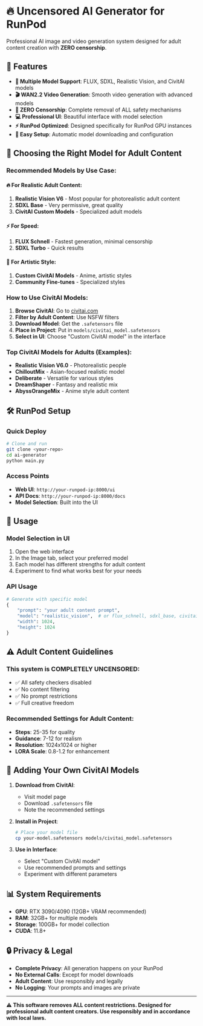 # 🔥 Uncensored AI Generator for RunPod

Professional AI image and video generation system designed for adult content creation with **ZERO censorship**.

## 🚀 Features

- **🎨 Multiple Model Support**: FLUX, SDXL, Realistic Vision, and CivitAI models
- **🎬 WAN2.2 Video Generation**: Smooth video generation with advanced models
- **🚫 ZERO Censorship**: Complete removal of ALL safety mechanisms
- **💻 Professional UI**: Beautiful interface with model selection
- **⚡ RunPod Optimized**: Designed specifically for RunPod GPU instances
- **🔧 Easy Setup**: Automatic model downloading and configuration

## 🎯 Choosing the Right Model for Adult Content

### **Recommended Models by Use Case:**

#### 🔥 **For Realistic Adult Content:**
1. **Realistic Vision V6** - Most popular for photorealistic adult content
2. **SDXL Base** - Very permissive, great quality
3. **CivitAI Custom Models** - Specialized adult models

#### ⚡ **For Speed:**
1. **FLUX Schnell** - Fastest generation, minimal censorship
2. **SDXL Turbo** - Quick results

#### 🎨 **For Artistic Style:**
1. **Custom CivitAI Models** - Anime, artistic styles
2. **Community Fine-tunes** - Specialized styles

### **How to Use CivitAI Models:**

1. **Browse CivitAI**: Go to [civitai.com](https://civitai.com)
2. **Filter by Adult Content**: Use NSFW filters
3. **Download Model**: Get the `.safetensors` file
4. **Place in Project**: Put in `models/civitai_model.safetensors`
5. **Select in UI**: Choose "Custom CivitAI model" in the interface

### **Top CivitAI Models for Adults (Examples):**
- **Realistic Vision V6.0** - Photorealistic people
- **ChilloutMix** - Asian-focused realistic model  
- **Deliberate** - Versatile for various styles
- **DreamShaper** - Fantasy and realistic mix
- **AbyssOrangeMix** - Anime style adult content

## 🛠️ RunPod Setup

### Quick Deploy
```bash
# Clone and run
git clone <your-repo>
cd ai-generator
python main.py
```

### Access Points
- **Web UI**: `http://your-runpod-ip:8000/ui`
- **API Docs**: `http://your-runpod-ip:8000/docs`
- **Model Selection**: Built into the UI

## 🎯 Usage

### Model Selection in UI
1. Open the web interface
2. In the Image tab, select your preferred model
3. Each model has different strengths for adult content
4. Experiment to find what works best for your needs

### API Usage
```python
# Generate with specific model
{
    "prompt": "your adult content prompt",
    "model": "realistic_vision",  # or flux_schnell, sdxl_base, civitai_custom
    "width": 1024,
    "height": 1024
}
```

## ⚠️ Adult Content Guidelines

### **This system is COMPLETELY UNCENSORED:**
- ✅ All safety checkers disabled
- ✅ No content filtering
- ✅ No prompt restrictions
- ✅ Full creative freedom

### **Recommended Settings for Adult Content:**
- **Steps**: 25-35 for quality
- **Guidance**: 7-12 for realism
- **Resolution**: 1024x1024 or higher
- **LORA Scale**: 0.8-1.2 for enhancement

## 🔧 Adding Your Own CivitAI Models

1. **Download from CivitAI**:
   - Visit model page
   - Download `.safetensors` file
   - Note the recommended settings

2. **Install in Project**:
   ```bash
   # Place your model file
   cp your-model.safetensors models/civitai_model.safetensors
   ```

3. **Use in Interface**:
   - Select "Custom CivitAI model" 
   - Use recommended prompts and settings
   - Experiment with different parameters

## 📊 System Requirements

- **GPU**: RTX 3090/4090 (12GB+ VRAM recommended)
- **RAM**: 32GB+ for multiple models
- **Storage**: 100GB+ for model collection
- **CUDA**: 11.8+

## 🔒 Privacy & Legal

- **Complete Privacy**: All generation happens on your RunPod
- **No External Calls**: Except for model downloads
- **Adult Content**: Use responsibly and legally
- **No Logging**: Your prompts and images are private

---

**⚠️ This software removes ALL content restrictions. Designed for professional adult content creators. Use responsibly and in accordance with local laws.**